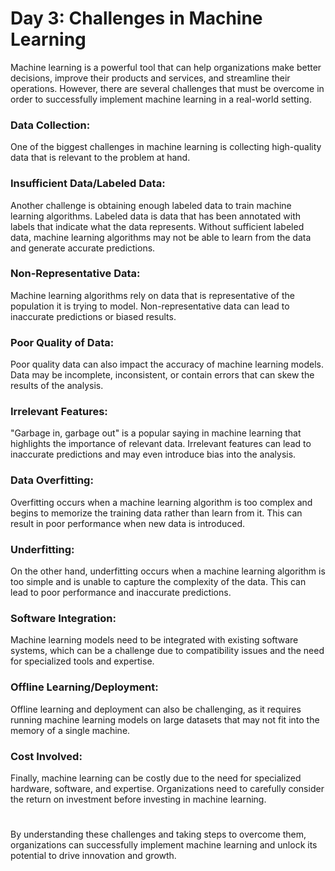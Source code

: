 # Day 3: Challenges in Machine Learning

Machine learning is a powerful tool that can help organizations make better decisions, improve their products and services, and streamline their operations. However, there are several challenges that must be overcome in order to successfully implement machine learning in a real-world setting.

### Data Collection: 
One of the biggest challenges in machine learning is collecting high-quality data that is relevant to the problem at hand. 

### Insufficient Data/Labeled Data: 
Another challenge is obtaining enough labeled data to train machine learning algorithms. Labeled data is data that has been annotated with labels that indicate what the data represents. Without sufficient labeled data, machine learning algorithms may not be able to learn from the data and generate accurate predictions.

### Non-Representative Data: 
Machine learning algorithms rely on data that is representative of the population it is trying to model. Non-representative data can lead to inaccurate predictions or biased results.

### Poor Quality of Data: 
Poor quality data can also impact the accuracy of machine learning models. Data may be incomplete, inconsistent, or contain errors that can skew the results of the analysis.

### Irrelevant Features: 
"Garbage in, garbage out" is a popular saying in machine learning that highlights the importance of relevant data. Irrelevant features can lead to inaccurate predictions and may even introduce bias into the analysis.

### Data Overfitting: 
Overfitting occurs when a machine learning algorithm is too complex and begins to memorize the training data rather than learn from it. This can result in poor performance when new data is introduced.

### Underfitting: 
On the other hand, underfitting occurs when a machine learning algorithm is too simple and is unable to capture the complexity of the data. This can lead to poor performance and inaccurate predictions.

### Software Integration: 
Machine learning models need to be integrated with existing software systems, which can be a challenge due to compatibility issues and the need for specialized tools and expertise.

### Offline Learning/Deployment: 
Offline learning and deployment can also be challenging, as it requires running machine learning models on large datasets that may not fit into the memory of a single machine.

### Cost Involved: 
Finally, machine learning can be costly due to the need for specialized hardware, software, and expertise. Organizations need to carefully consider the return on investment before investing in machine learning.

# 

By understanding these challenges and taking steps to overcome them, organizations can successfully implement machine learning and unlock its potential to drive innovation and growth.